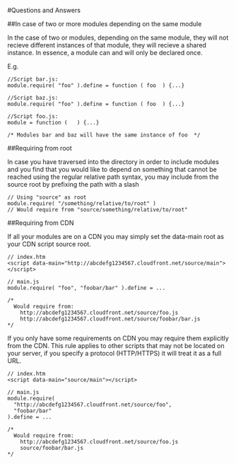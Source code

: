 
#Questions and Answers

##In case of two or more modules depending on the same module

In  the case of two or modules, depending on the same module, they will not
recieve different instances of that module, they will recieve a shared instance.
In essence, a module can and will only be declared once.

E.g.

    //Script bar.js:
    module.require( "foo" ).define = function ( foo  ) {...}

    //Script baz.js:
    module.require( "foo" ).define = function ( foo  ) {...}

    //Script foo.js:
    module = function (   ) {...}

    /* Modules bar and baz will have the same instance of foo  */

##Requiring from root

In case you have traversed into the directory in order to include modules
and you find that you would like to depend on something that cannot be reached
using the regular relative path syntax, you may include from the source root
by prefixing the path with a slash

    // Using "source" as root
    module.require( "/something/relative/to/root" )
    // Would require from "source/something/relative/to/root"

##Requiring from CDN

If all your modules are on a CDN you may simply set the data-main root as
your CDN script source root.

    // index.htm
    <script data-main="http://abcdefg1234567.cloudfront.net/source/main"></script>

    // main.js
    module.require( "foo", "foobar/bar" ).define = ...

    /*
      Would require from:
        http://abcdefg1234567.cloudfront.net/source/foo.js
        http://abcdefg1234567.cloudfront.net/source/foobar/bar.js
    */

If you only have some requirements on CDN you may require them explicitly from the CDN.
This rule applies to other scripts that may not be located on your server, if you specify
a protocol (HTTP/HTTPS) it will treat it as a full URL.

    // index.htm
    <script data-main="source/main"></script>

    // main.js
    module.require(
      "http://abcdefg1234567.cloudfront.net/source/foo",
      "foobar/bar"
    ).define = ...

    /*
      Would require from:
        http://abcdefg1234567.cloudfront.net/source/foo.js
        source/foobar/bar.js
    */